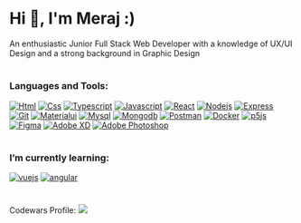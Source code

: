 <h1 align="left">Hi 👋, I'm Meraj :)</h1>
<p align="left">An enthusiastic Junior Full Stack Web Developer with a knowledge of UX/UI Design and a strong background in Graphic Design</p>
<h1></h1>


<h3 align="left">Languages and Tools:</h3>

[![Html](https://skillicons.dev/icons?i=html)](https://en.wikipedia.org/wiki/HTML5)
[![Css](https://skillicons.dev/icons?i=css)](https://en.wikipedia.org/wiki/CSS)
[![Typescript](https://skillicons.dev/icons?i=ts)](https://www.typescriptlang.org/)
[![Javascript](https://skillicons.dev/icons?i=js)](https://www.javascript.com/)
[![React](https://skillicons.dev/icons?i=react)](https://react.dev/)
[![Nodejs](https://skillicons.dev/icons?i=nodejs)](https://nodejs.org/en)
[![Express](https://skillicons.dev/icons?i=express)](https://expressjs.com/)
[![Git](https://skillicons.dev/icons?i=git)](https://git-scm.com/)
[![Materialui](https://skillicons.dev/icons?i=materialui)](https://mui.com)
[![Mysql](https://skillicons.dev/icons?i=mysql)](https://mysql.com)
[![Mongodb](https://skillicons.dev/icons?i=mongodb)](https://mongodb.com)
[![Postman](https://skillicons.dev/icons?i=postman)](https://postman.com)
[![Docker](https://skillicons.dev/icons?i=docker)](https://docker.com)
[![p5js](https://skillicons.dev/icons?i=p5js)](https://p5js.com)
[![Figma](https://skillicons.dev/icons?i=figma)](https://figma.com)
[![Adobe XD](https://skillicons.dev/icons?i=xd)](https://adobe.com)
[![Adobe Photoshop](https://skillicons.dev/icons?i=ps)](https://adobe.com)





<h1></h1>
<h3 align="left">I’m currently learning:</h3>

[![vuejs](https://skillicons.dev/icons?i=vuejs)](https://vuejs.org)
[![angular](https://skillicons.dev/icons?i=angular)](https://angular.io)



<h1></h1>
<p>Codewars Profile: <a href="https://www.codewars.com/users/MerajSharifi/badges/micro"> <img src="https://www.codewars.com/users/MerajSharifi/badges/micro"></a></p>

